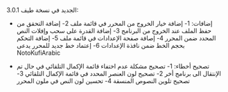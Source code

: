 الجديد في نسخة طيف 3.0.1:

- إضافات:
1- إضافة خيار الخروج من المحرر في قائمة ملف
2- إضافة التحقق من حفظ الملف عند الخروج من البرنامج
3- إضافة القدرة على سحب وإفلات النص المحدد ضمن المحرر
4- إصافة صفحة الإعدادات في قائمة ملف 
5- إضافة التحكم بحجم الخط ضمن نافذة الإعدادات
6- إعتماد خط جديد للمحرر يدعى NotoKufiArabic



- تصحيح أخطاء:
1- تصحيح مشكلة عدم اختفاء قائمة الإكمال التلقائي في حال تم الإنتقال الى برنامج أخر
2- تصحيح لون العنصر المحدد في قائمة الإكمال التلقائي
3- تصحيح تلوين النصوص المنسقة
4- تحسين لون النص في ملون المحرر
